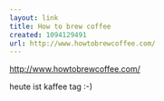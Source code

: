 ```yaml
---
layout: link
title: How to brew coffee
created: 1094129491
url: http://www.howtobrewcoffee.com/
---
```

http://www.howtobrewcoffee.com/

heute ist kaffee tag :-)
